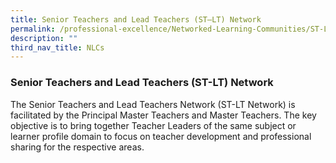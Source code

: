 ```yaml
---
title: Senior Teachers and Lead Teachers (ST–LT) Network
permalink: /professional-excellence/Networked-Learning-Communities/ST-LT-network/
description: ""
third_nav_title: NLCs
---
```




### Senior Teachers and Lead Teachers (ST-LT) Network

The Senior Teachers and Lead Teachers Network (ST-LT Network) is facilitated by the Principal Master Teachers and Master Teachers. The key objective is to bring together Teacher Leaders of the same subject or learner profile domain to focus on teacher development and professional sharing for the respective areas.
